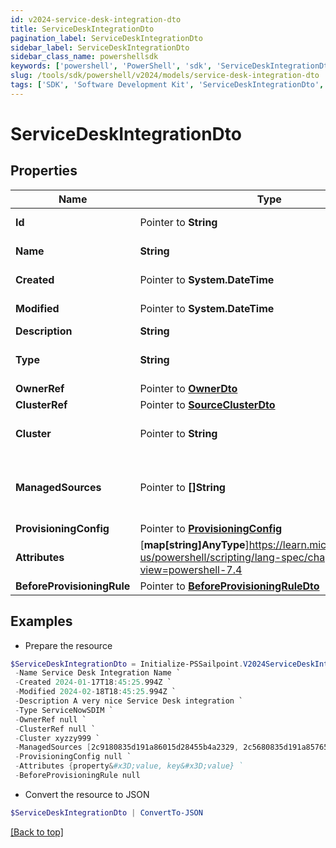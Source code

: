 ```yaml
---
id: v2024-service-desk-integration-dto
title: ServiceDeskIntegrationDto
pagination_label: ServiceDeskIntegrationDto
sidebar_label: ServiceDeskIntegrationDto
sidebar_class_name: powershellsdk
keywords: ['powershell', 'PowerShell', 'sdk', 'ServiceDeskIntegrationDto', 'V2024ServiceDeskIntegrationDto'] 
slug: /tools/sdk/powershell/v2024/models/service-desk-integration-dto
tags: ['SDK', 'Software Development Kit', 'ServiceDeskIntegrationDto', 'V2024ServiceDeskIntegrationDto']
---
```



# ServiceDeskIntegrationDto

## Properties

Name | Type | Description | Notes
------------ | ------------- | ------------- | -------------
**Id** |  Pointer to **String** | Unique identifier for the Service Desk integration | [optional] 
**Name** |  **String** | Service Desk integration's name. The name must be unique. | [required]
**Created** |  Pointer to **System.DateTime** | The date and time the Service Desk integration was created | [optional] 
**Modified** |  Pointer to **System.DateTime** | The date and time the Service Desk integration was last modified | [optional] 
**Description** |  **String** | Service Desk integration's description. | [required]
**Type** |  **String** | Service Desk integration types:  - ServiceNowSDIM - ServiceNow  | [required][default to "ServiceNowSDIM"]
**OwnerRef** |  Pointer to [**OwnerDto**](owner-dto) |  | [optional] 
**ClusterRef** |  Pointer to [**SourceClusterDto**](source-cluster-dto) |  | [optional] 
**Cluster** |  Pointer to **String** | Cluster ID for the Service Desk integration (replaced by clusterRef, retained for backward compatibility). | [optional] 
**ManagedSources** |  Pointer to **[]String** | Source IDs for the Service Desk integration (replaced by provisioningConfig.managedSResourceRefs, but retained here for backward compatibility). | [optional] 
**ProvisioningConfig** |  Pointer to [**ProvisioningConfig**](provisioning-config) |  | [optional] 
**Attributes** |  [**map[string]AnyType**]https://learn.microsoft.com/en-us/powershell/scripting/lang-spec/chapter-04?view=powershell-7.4 | Service Desk integration's attributes. Validation constraints enforced by the implementation. | [required]
**BeforeProvisioningRule** |  Pointer to [**BeforeProvisioningRuleDto**](before-provisioning-rule-dto) |  | [optional] 

## Examples

- Prepare the resource
```powershell
$ServiceDeskIntegrationDto = Initialize-PSSailpoint.V2024ServiceDeskIntegrationDto  -Id 62945a496ef440189b1f03e3623411c8 `
 -Name Service Desk Integration Name `
 -Created 2024-01-17T18:45:25.994Z `
 -Modified 2024-02-18T18:45:25.994Z `
 -Description A very nice Service Desk integration `
 -Type ServiceNowSDIM `
 -OwnerRef null `
 -ClusterRef null `
 -Cluster xyzzy999 `
 -ManagedSources [2c9180835d191a86015d28455b4a2329, 2c5680835d191a85765d28455b4a9823] `
 -ProvisioningConfig null `
 -Attributes {property&#x3D;value, key&#x3D;value} `
 -BeforeProvisioningRule null
```

- Convert the resource to JSON
```powershell
$ServiceDeskIntegrationDto | ConvertTo-JSON
```


[[Back to top]](#) 

